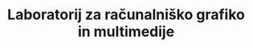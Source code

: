 ---
abbreviation: LGM
bannerImg: ''
bannerText: ''
draft: false
externalLink: ''
id: 17
location: ''
projects:
- 23
- 48
- 49
- 69
- 81
- 121
- 122
- 123
- 192
- 394
- 395
- 539
- 543
- 562
- 563
- 1601
summary: ''
title: Laboratorij za računalniško grafiko in multimedije
---